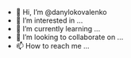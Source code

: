 - 👋 Hi, I’m @danylokovalenko
- 👀 I’m interested in ...
- 🌱 I’m currently learning ...
- 💞️ I’m looking to collaborate on ...
- 📫 How to reach me ...

<!---
danylokovalenko/danylokovalenko is a ✨ special ✨ repository because its `README.md` (this file) appears on your GitHub profile.
You can click the Preview link to take a look at your changes.
--->
